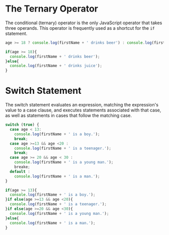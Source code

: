 The Ternary Operator
===================
The conditional (ternary) operator is the only JavaScript operator that takes three operands. This operator is frequently used as a shortcut for the ```if``` statement.

```javascript
age >= 18 ? console.log(firstName + ' drinks beer') : console.log(firstName + ' drinks juice');
```
```javascript
if(age >= 18){
  console.log(firstName + ' drinks beer');
}else{
  console.log(firstName + ' drinks juice');
}
```

Switch Statement
================
The switch statement evaluates an expression, matching the expression's value to a case clause, and executes statements associated with that case, as well as statements in cases that follow the matching case.

```javascript
switch (true) {
  case age < 13:
    console.log(firstName + ' is a boy.');
    break;
  case age >=13 && age <20 : 
    console.log(firstName + ' is a teenager.');
    break;
  case age >= 20 && age < 30 : 
    console.log(firstName + ' is a young man.');
    breake;
  default : 
    console.log(firstName + ' is a man.');
}
```
```javascript
if(age >= 13){
  console.log(firstName + ' is a boy.');
}if else(age >=13 && age <20){
  console.log(firstName + ' is a teenager.');
}if else(age >=20 && age <30){
  console.log(firstName + ' is a young man.');
}else{
  console.log(firstName + ' is a man.');
}
```
